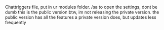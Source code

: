 Chattriggers file, put in ur modules folder.
/sa to open the settings, dont be dumb 
this is the public version btw, im not releasing the private version. the public version has all the features a private version does, but updates less frequently
